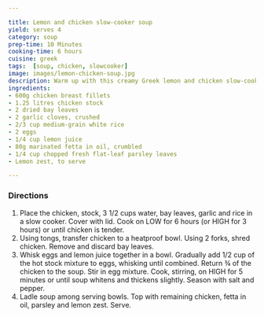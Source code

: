 ```yaml
---

title: Lemon and chicken slow-cooker soup
yield: serves 4
category: soup
prep-time: 10 Minutes
cooking-time: 6 hours
cuisine: greek
tags:  [soup, chicken, slowcooker]
image: images/lemon-chicken-soup.jpg
description: Warm up with this creamy Greek lemon and chicken slow-cooker soup.
ingredients:
- 600g chicken breast fillets
- 1.25 litres chicken stock
- 2 dried bay leaves
- 2 garlic cloves, crushed
- 2/3 cup medium-grain white rice
- 2 eggs
- 1/4 cup lemon juice
- 80g marinated fetta in oil, crumbled
- 1/4 cup chopped fresh flat-leaf parsley leaves
- Lemon zest, to serve

---
```


### Directions

1. Place the chicken, stock, 3 1/2 cups water, bay leaves, garlic and rice in a slow cooker. Cover with lid. Cook on LOW for 6 hours (or HIGH for 3 hours) or until chicken is tender.
2. Using tongs, transfer chicken to a heatproof bowl. Using 2 forks, shred chicken. Remove and discard bay leaves.
3. Whisk eggs and lemon juice together in a bowl. Gradually add 1/2 cup of the hot stock mixture to eggs, whisking until combined. Return ¾ of the chicken to the soup. Stir in egg mixture. Cook, stirring, on HIGH for 5 minutes or until soup whitens and thickens slightly. Season with salt and pepper.
4. Ladle soup among serving bowls. Top with remaining chicken, fetta in oil, parsley and lemon zest. Serve.